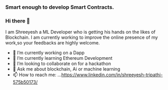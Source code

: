 ### Smart enough to develop Smart Contracts.
### Hi there 👋
I am Shreeyesh a ML Developer who is getting his hands on the likes of Blockchain. 
I am currently working to improve the online presence of my work,so your feedbacks are highly welcome.

- 🔭 I’m currently working on a Dapp
- 🌱 I’m currently learning Ethereum Development
- 👯 I’m looking to collaborate on for a hackathon
- 💬 Ask me about blockchain, Ai or machine learning
- 📫 How to reach me: ...https://www.linkedin.com/in/shreeyesh-tripathi-575b50173/

